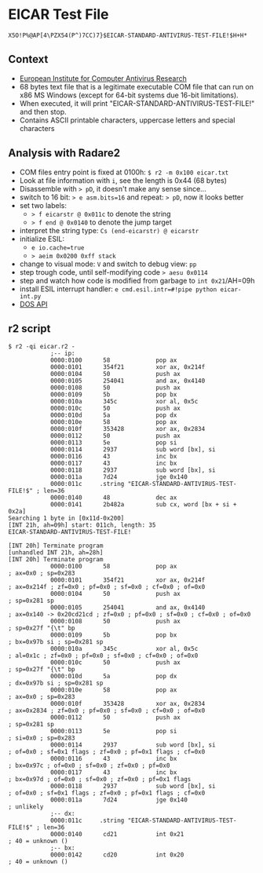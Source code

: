# EICAR Test File

`X5O!P%@AP[4\PZX54(P^)7CC)7}$EICAR-STANDARD-ANTIVIRUS-TEST-FILE!$H+H*`

## Context
 * [European Institute for Computer Antivirus Research](https://www.eicar.org/?page_id=3950)
 * 68 bytes text file that is a legitimate executable COM file that can run on x86 MS Windows (except for 64-bit systems due 16-bit limitations).
 * When executed, it will print "EICAR-STANDARD-ANTIVIRUS-TEST-FILE!" and then stop.
 * Contains ASCII printable characters, uppercase letters and special characters

## Analysis with Radare2
 * COM files entry point is fixed at 0100h: `$ r2 -m 0x100 eicar.txt`
 * Look at file information with `i`, see the length is 0x44 (68 bytes)
 * Disassemble with `> pD`, it doesn't make any sense since...
 * switch to 16 bit: `> e asm.bits=16` and repeat: `> pD`, now it looks better
 * set two labels:
   * `> f eicarstr @ 0x011c` to denote the string
   * `> f end @ 0x0140` to denote the jump target
 * interpret the string type: `Cs (end-eicarstr) @ eicarstr`
 * initialize ESIL:
   * `e io.cache=true`
   * `> aeim 0x0200 0xff stack`
 * change to visual mode: `V` and switch to debug view: `pp`
 * step trough code, until self-modifying code `> aesu 0x0114`
 * step and watch how code is modified from garbage to `int 0x21`/AH=09h
 * install ESIL interrupt handler: `e cmd.esil.intr=#!pipe python eicar-int.py`
 * [DOS API](https://en.wikipedia.org/wiki/DOS_API)

## r2 script
```
$ r2 -qi eicar.r2 -
            ;-- ip:
            0000:0100      58             pop ax
            0000:0101      354f21         xor ax, 0x214f
            0000:0104      50             push ax
            0000:0105      254041         and ax, 0x4140
            0000:0108      50             push ax
            0000:0109      5b             pop bx
            0000:010a      345c           xor al, 0x5c
            0000:010c      50             push ax
            0000:010d      5a             pop dx
            0000:010e      58             pop ax
            0000:010f      353428         xor ax, 0x2834
            0000:0112      50             push ax
            0000:0113      5e             pop si
            0000:0114      2937           sub word [bx], si
            0000:0116      43             inc bx
            0000:0117      43             inc bx
            0000:0118      2937           sub word [bx], si
            0000:011a      7d24           jge 0x140
            0000:011c     .string "EICAR-STANDARD-ANTIVIRUS-TEST-FILE!$" ; len=36
            0000:0140      48             dec ax
            0000:0141      2b482a         sub cx, word [bx + si + 0x2a]
Searching 1 byte in [0x11d-0x200]
[INT 21h, ah=09h] start: 011ch, length: 35
EICAR-STANDARD-ANTIVIRUS-TEST-FILE!

[INT 20h] Terminate program
[unhandled INT 21h, ah=28h]
[INT 20h] Terminate program
            0000:0100      58             pop ax                       ; ax=0x0 ; sp=0x283
            0000:0101      354f21         xor ax, 0x214f               ; ax=0x214f ; zf=0x0 ; pf=0x0 ; sf=0x0 ; cf=0x0 ; of=0x0
            0000:0104      50             push ax                      ; sp=0x281 sp
            0000:0105      254041         and ax, 0x4140               ; ax=0x140 -> 0x20cd21cd ; zf=0x0 ; pf=0x0 ; sf=0x0 ; cf=0x0 ; of=0x0
            0000:0108      50             push ax                      ; sp=0x27f "{\t" bp
            0000:0109      5b             pop bx                       ; bx=0x97b si ; sp=0x281 sp
            0000:010a      345c           xor al, 0x5c                 ; al=0x1c ; zf=0x0 ; pf=0x0 ; sf=0x0 ; cf=0x0 ; of=0x0
            0000:010c      50             push ax                      ; sp=0x27f "{\t" bp
            0000:010d      5a             pop dx                       ; dx=0x97b si ; sp=0x281 sp
            0000:010e      58             pop ax                       ; ax=0x0 ; sp=0x283
            0000:010f      353428         xor ax, 0x2834               ; ax=0x2834 ; zf=0x0 ; pf=0x0 ; sf=0x0 ; cf=0x0 ; of=0x0
            0000:0112      50             push ax                      ; sp=0x281 sp
            0000:0113      5e             pop si                       ; si=0x0 ; sp=0x283
            0000:0114      2937           sub word [bx], si            ; of=0x0 ; sf=0x1 flags ; zf=0x0 ; pf=0x1 flags ; cf=0x0
            0000:0116      43             inc bx                       ; bx=0x97c ; of=0x0 ; sf=0x0 ; zf=0x0 ; pf=0x0
            0000:0117      43             inc bx                       ; bx=0x97d ; of=0x0 ; sf=0x0 ; zf=0x0 ; pf=0x1 flags
            0000:0118      2937           sub word [bx], si            ; of=0x0 ; sf=0x1 flags ; zf=0x0 ; pf=0x1 flags ; cf=0x0
            0000:011a      7d24           jge 0x140                    ; unlikely
            ;-- dx:
            0000:011c     .string "EICAR-STANDARD-ANTIVIRUS-TEST-FILE!$" ; len=36
            0000:0140      cd21           int 0x21                     ; 40 = unknown ()
            ;-- bx:
            0000:0142      cd20           int 0x20                     ; 40 = unknown ()
```

